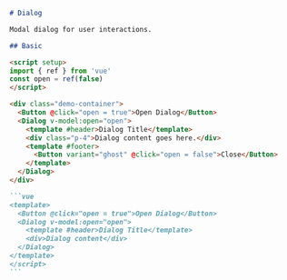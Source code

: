 ````markdown
# Dialog

Modal dialog for user interactions.

## Basic

<script setup>
import { ref } from 'vue'
const open = ref(false)
</script>

<div class="demo-container">
  <Button @click="open = true">Open Dialog</Button>
  <Dialog v-model:open="open">
    <template #header>Dialog Title</template>
    <div class="p-4">Dialog content goes here.</div>
    <template #footer>
      <Button variant="ghost" @click="open = false">Close</Button>
    </template>
  </Dialog>
</div>

```vue
<template>
  <Button @click="open = true">Open Dialog</Button>
  <Dialog v-model:open="open">
    <template #header>Dialog Title</template>
    <div>Dialog content</div>
  </Dialog>
</template>
</script>
```
````
